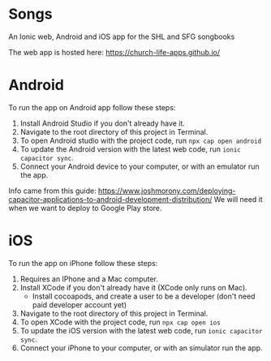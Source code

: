 # Songs

An Ionic web, Android and iOS app for the SHL and SFG songbooks

The web app is hosted here: https://church-life-apps.github.io/

# Android

To run the app on Android app follow these steps:

1. Install Android Studio if you don't already have it.
2. Navigate to the root directory of this project in Terminal.
3. To open Android studio with the project code, run `npx cap open android`
4. To update the Android version with the latest web code, run `ionic capacitor sync`.
5. Connect your Android device to your computer, or with an emulator run the app.

Info came from this guide: https://www.joshmorony.com/deploying-capacitor-applications-to-android-development-distribution/
We will need it when we want to deploy to Google Play store.

# iOS

To run the app on iPhone follow these steps:

1. Requires an IPhone and a Mac computer.
2. Install XCode if you don't already have it (XCode only runs on Mac).
   - Install cocoapods, and create a user to be a developer (don't need paid developer account yet)
3. Navigate to the root directory of this project in Terminal.
4. To open XCode with the project code, run `npx cap open ios`
5. To update the iOS version with the latest web code, run `ionic capacitor sync`.
6. Connect your iPhone to your computer, or with an simulator run the app.
